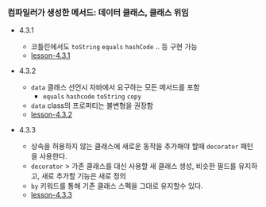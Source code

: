 ### 컴파일러가 생성한 메서드: 데이터 클래스, 클래스 위임
- 4.3.1
  - 코틀린에서도 `toString` `equals` `hashCode` .. 등 구현 가능 
  - [lesson-4.3.1](lesson4.3.1.kt)

- 4.3.2
  - `data` 클래스 선언시 자바에서 요구하는 모든 메서드를 포함
    - `equals` `hashcode` `toString` `copy`
  - `data` class의 프로퍼티는 불변형을 권장함
  - [lesson-4.3.2](lesson4.3.2.kt)

- 4.3.3
  - 상속을 허용하지 않는 클래스에 새로운 동작을 추가해야 할때
    `decorator` 패턴을 사용한다.
  - `decorator` > 가존 클래스를 대신 사용할 새 클래스 생성,
                  비슷한 필드를 유지하고, 새로 추가할 기능은 새로 정의
  - `by` 키워드를 통해 기존 클래스 스펙을 그대로 유지할수 있다.  
  - [lesson-4.3.3](lesson4.3.3.kt)
